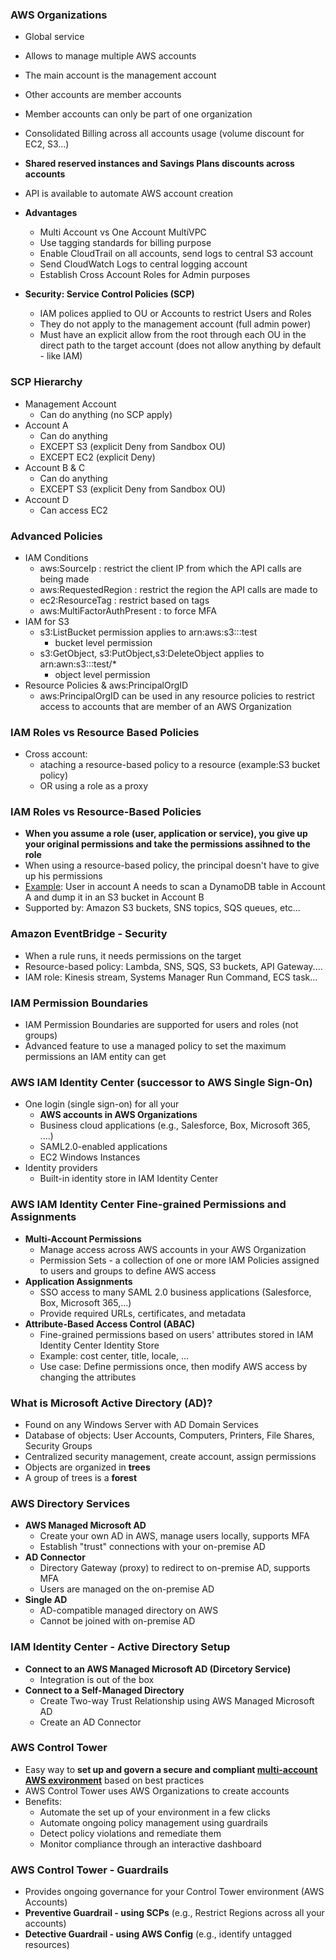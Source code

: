 ### AWS Organizations
- Global service
- Allows to manage multiple AWS accounts
- The main account is the management account
- Other accounts are member accounts
- Member accounts can only be part of one organization
- Consolidated Billing across all accounts usage (volume discount for EC2, S3...)
- **Shared reserved instances and Savings Plans discounts across accounts**
- API is available to automate AWS account creation

- **Advantages**
  - Multi Account vs One Account MultiVPC
  - Use tagging standards for billing purpose
  - Enable CloudTrail on all accounts, send logs to central S3 account
  - Send CloudWatch Logs to central logging account
  - Establish Cross Account Roles for Admin purposes
- **Security: Service Control Policies (SCP)**
  - IAM polices applied to OU or Accounts to restrict Users and Roles
  - They do not apply to the management account (full admin power)
  - Must have an explicit allow from the root through each OU in the direct path to the target account (does not allow anything by default - like IAM)

### SCP Hierarchy
- Management Account
  - Can do anything (no SCP apply)
- Account A
  - Can do anything
  - EXCEPT S3 (explicit Deny from Sandbox OU)
  - EXCEPT EC2 (explicit Deny)
- Account B & C
  - Can do anything
  - EXCEPT S3 (explicit Deny from Sandbox OU)
- Account D
  - Can access EC2

### Advanced Policies
- IAM Conditions
  - aws:SourceIp : restrict the client IP from which the API calls are being made
  - aws:RequestedRegion : restrict the region the API calls are made to
  - ec2:ResourceTag : restrict based on tags
  - aws:MultiFactorAuthPresent : to force MFA
- IAM for S3
  - s3:ListBucket permission applies to arn:aws:s3:::test
    - bucket level permission
  - s3:GetObject, s3:PutObject,s3:DeleteObject applies to arn:awn:s3:::test/*
    - object level permission
- Resource Policies & aws:PrincipalOrgID
  - aws:PrincipalOrgID can be used in any resource policies to restrict access to accounts that are member of an AWS Organization

### IAM Roles vs Resource Based Policies
- Cross account:
  - ataching a resource-based policy to a resource (example:S3 bucket policy)
  - OR using a role as a proxy

### IAM Roles vs Resource-Based Policies
- **When you assume a role (user, application or service), you give up your original permissions and take the permissions assihned to the role**
- When using a resource-based policy, the principal doesn't have to give up his permissions
- <u>Example</u>: User in account A needs to scan a DynamoDB table in Account A and dump it in an S3 bucket in Account B
- Supported by: Amazon S3 buckets, SNS topics, SQS queues, etc...

### Amazon EventBridge - Security
- When a rule runs, it needs permissions on the target
- Resource-based policy: Lambda, SNS, SQS, S3 buckets, API Gateway....
- IAM role: Kinesis stream, Systems Manager Run Command, ECS task...

### IAM Permission Boundaries
- IAM Permission Boundaries are supported for users and roles (not groups)
- Advanced feature to use a managed policy to set the maximum permissions an IAM entity can get

### AWS IAM Identity Center (successor to AWS Single Sign-On)
- One login (single sign-on) for all your
  - **AWS accounts in AWS Organizations**
  - Business cloud applications (e.g., Salesforce, Box, Microsoft 365, ....)
  - SAML2.0-enabled applications
  - EC2 Windows Instances
- Identity providers
  - Built-in identity store in IAM Identity Center

### AWS IAM Identity Center Fine-grained Permissions and Assignments
- **Multi-Account Permissions**
  - Manage access across AWS accounts in your AWS Organization
  - Permission Sets - a collection of one or more IAM Policies assigned to users and groups to define AWS access
- **Application Assignments**
  - SSO access to many SAML 2.0 business applications (Salesforce, Box, Microsoft 365,...)
  - Provide required URLs, certificates, and metadata
- **Attribute-Based Access Control (ABAC)**
  - Fine-grained permissions based on users' attributes stored in IAM Identity Center Identity Store
  - Example: cost center, title, locale, ...
  - Use case: Define permissions once, then modify AWS access by changing the attributes

### What is Microsoft Active Directory (AD)?
- Found on any Windows Server with AD Domain Services
- Database of objects: User Accounts, Computers, Printers, File Shares, Security Groups
- Centralized security management, create account, assign permissions
- Objects are organized in **trees**
- A group of trees is a **forest**

### AWS Directory Services
- **AWS Managed Microsoft AD**
  - Create your own AD in AWS, manage users locally, supports MFA
  - Establish "trust" connections with your on-premise AD
- **AD Connector**
  - Directory Gateway (proxy) to redirect to on-premise AD, supports MFA
  - Users are managed on the on-premise AD
- **Single AD**
  - AD-compatible managed directory on AWS
  - Cannot be joined with on-premise AD

### IAM Identity Center - Active Directory Setup
- **Connect to an AWS Managed Microsoft AD (Dircetory Service)**
  - Integration is out of the box
- **Connect to a Self-Managed Directory**
  - Create Two-way Trust Relationship using AWS Managed Microsoft AD
  - Create an AD Connector

### AWS Control Tower
- Easy way to **set up and govern a secure and compliant <u>multi-account AWS exvironment</u>** based on best practices
- AWS Control Tower uses AWS Organizations to create accounts
- Benefits:
  - Automate the set up of your environment in a few clicks
  - Automate ongoing policy management using guardrails
  - Detect policy violations and remediate them
  - Monitor compliance through an interactive dashboard

### AWS Control Tower - Guardrails
- Provides ongoing governance for your Control Tower environment (AWS Accounts)
- **Preventive Guardrail - using SCPs** (e.g., Restrict Regions across all your accounts)
- **Detective Guardrail - using AWS Config** (e.g., identify untagged resources)